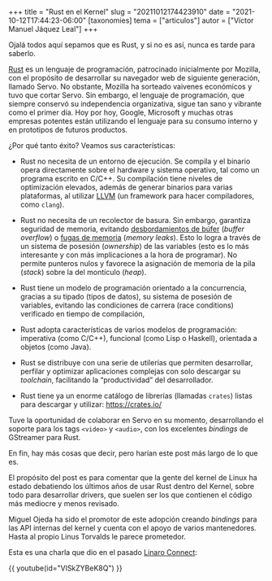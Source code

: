 +++
title = "Rust en el Kernel"
slug = "20211012174423910"
date = "2021-10-12T17:44:23-06:00"
[taxonomies]
tema = ["articulos"]
autor = ["Víctor Manuel Jáquez Leal"]
+++

Ojalá todos aquí sepamos que es Rust, y si no es así, nunca es tarde para
saberlo.

[Rust](https://www.rust-lang.org/) es un lenguaje de programación, patrocinado
inicialmente por Mozilla, con el propósito de desarrollar su navegador web de
siguiente generación, llamado Servo. No obstante, Mozilla ha sorteado vaivenes
económicos y tuvo que cortar Servo. Sin embargo, el lenguaje de programación,
que siempre conservó su independencia organizativa, sigue tan sano y vibrante
como el primer día. Hoy por hoy, Google, Microsoft y muchas otras empresas
potentes están utilizando el lenguaje para su consumo interno y en prototipos de
futuros productos.

¿Por qué tanto éxito? Veamos sus características:

- Rust no necesita de un entorno de ejecución. Se compila y el binario opera
  directamente sobre el hardware y sistema operativo, tal como un programa
  escrito en C/C++. Su compilación tiene niveles de optimización elevados,
  además de generar binarios para varias plataformas, al utilizar
  [LLVM](https://llvm.org/) (un framework para hacer compiladores, como
  `clang`).

- Rust no necesita de un recolector de basura. Sin embargo, garantiza seguridad
  de memoria, evitando [desbordamientos de
  búfer](https://es.wikipedia.org/wiki/Desbordamiento_de_b%C3%BAfer) (*buffer
  overflow*) o [fugas de memoria](https://es.wikipedia.org/wiki/Fuga_de_memoria)
  (*memory leaks*). Esto lo logra a través de un sistema de posesión
  (*ownership*) de las variables (esto es lo más interesante y con más
  implicaciones a la hora de programar). No permite punteros nulos y favorece la
  asignación de memoria de la pila (*stack*) sobre la del montículo (*heap*).

- Rust tiene un modelo de programación orientado a la concurrencia, gracias a su
  tipado (tipos de datos), su sistema de posesión de variables, evitando las
  condiciones de carrera (race conditions) verificado en tiempo de compilación,

- Rust adopta características de varios modelos de programación: imperativa
  (como C/C++), funcional (como Lisp o Haskell), orientada a objetos (como
  Java).

- Rust se distribuye con una serie de utilerías que permiten desarrollar,
  perfilar y optimizar aplicaciones complejas con solo descargar su *toolchain*,
  facilitando la “productividad” del desarrollador.

- Rust tiene ya un enorme catálogo de librerías (llamadas `crates`) listas para
  descargar y utilizar: <https://crates.io/>

Tuve la oportunidad de colaborar en Servo en su momento, desarrollando el
soporte para los tags `<video>` y `<audio>`, con los excelentes *bindings* de
GStreamer para Rust.

En fin, hay más cosas que decir, pero harían este post más largo de lo que es.

El propósito del post es para comentar que la gente del kernel de Linux ha
estado debatiendo los últimos años de usar Rust dentro del Kernel, sobre todo
para desarrollar drivers, que suelen ser los que contienen el código más
mediocre y menos revisado.

Miguel Ojeda ha sido el promotor de este adopción creando *bindings* para las
API internas del kernel y cuenta con el apoyo de varios mantenedores. Hasta al
propio Linus Torvalds le parece prometedor.

Esta es una charla que dio en el pasado [Linaro
Connect](https://www.linaro.org/connect/):

{{ youtube(id="VlSkZYBeK8Q") }}

